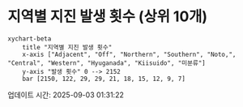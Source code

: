 # 지역별 지진 발생 횟수 (상위 10개)

```mermaid
xychart-beta
    title "지역별 지진 발생 횟수"
    x-axis ["Adjacent", "Off", "Northern", "Southern", "Noto,", "Central", "Western", "Hyuganada", "Kiisuido", "미분류"]
    y-axis "발생 횟수" 0 --> 2152
    bar [2150, 122, 29, 29, 21, 18, 15, 12, 9, 7]
```

업데이트 시간: 2025-09-03 01:31:22
